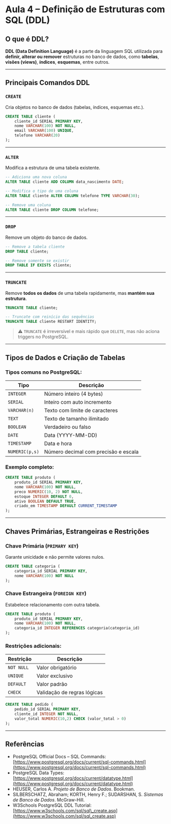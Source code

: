 # Aula 4 – Definição de Estruturas com SQL (DDL)

## O que é DDL?

**DDL (Data Definition Language)** é a parte da linguagem SQL utilizada para **definir, alterar ou remover** estruturas no banco de dados, como **tabelas**, **visões (views)**, **índices**, **esquemas**, entre outros.

---

## Principais Comandos DDL

### `CREATE`

Cria objetos no banco de dados (tabelas, índices, esquemas etc.).

```sql
CREATE TABLE cliente (
    cliente_id SERIAL PRIMARY KEY,
    nome VARCHAR(100) NOT NULL,
    email VARCHAR(100) UNIQUE,
    telefone VARCHAR(20)
);
```

---

### `ALTER`

Modifica a estrutura de uma tabela existente.

```sql
-- Adiciona uma nova coluna
ALTER TABLE cliente ADD COLUMN data_nascimento DATE;

-- Modifica o tipo de uma coluna
ALTER TABLE cliente ALTER COLUMN telefone TYPE VARCHAR(30);

-- Remove uma coluna
ALTER TABLE cliente DROP COLUMN telefone;
```

---

### `DROP`

Remove um objeto do banco de dados.

```sql
-- Remove a tabela cliente
DROP TABLE cliente;

-- Remove somente se existir
DROP TABLE IF EXISTS cliente;
```

---

### `TRUNCATE`

Remove **todos os dados** de uma tabela rapidamente, mas **mantém sua estrutura**.

```sql
TRUNCATE TABLE cliente;

-- Truncate com reinício das sequências
TRUNCATE TABLE cliente RESTART IDENTITY;
```

> ⚠️ `TRUNCATE` é irreversível e mais rápido que `DELETE`, mas não aciona triggers no PostgreSQL.

---

## Tipos de Dados e Criação de Tabelas

### Tipos comuns no PostgreSQL:

| Tipo           | Descrição                            |
| -------------- | ------------------------------------ |
| `INTEGER`      | Número inteiro (4 bytes)             |
| `SERIAL`       | Inteiro com auto incremento          |
| `VARCHAR(n)`   | Texto com limite de caracteres       |
| `TEXT`         | Texto de tamanho ilimitado           |
| `BOOLEAN`      | Verdadeiro ou falso                  |
| `DATE`         | Data (YYYY-MM-DD)                    |
| `TIMESTAMP`    | Data e hora                          |
| `NUMERIC(p,s)` | Número decimal com precisão e escala |

### Exemplo completo:

```sql
CREATE TABLE produto (
    produto_id SERIAL PRIMARY KEY,
    nome VARCHAR(100) NOT NULL,
    preco NUMERIC(10, 2) NOT NULL,
    estoque INTEGER DEFAULT 0,
    ativo BOOLEAN DEFAULT TRUE,
    criado_em TIMESTAMP DEFAULT CURRENT_TIMESTAMP
);
```

---

## Chaves Primárias, Estrangeiras e Restrições

### Chave Primária (`PRIMARY KEY`)

Garante unicidade e não permite valores nulos.

```sql
CREATE TABLE categoria (
    categoria_id SERIAL PRIMARY KEY,
    nome VARCHAR(100) NOT NULL
);
```

### Chave Estrangeira (`FOREIGN KEY`)

Estabelece relacionamento com outra tabela.

```sql
CREATE TABLE produto (
    produto_id SERIAL PRIMARY KEY,
    nome VARCHAR(100) NOT NULL,
    categoria_id INTEGER REFERENCES categoria(categoria_id)
);
```

### Restrições adicionais:

| Restrição  | Descrição                   |
| ---------- | --------------------------- |
| `NOT NULL` | Valor obrigatório           |
| `UNIQUE`   | Valor exclusivo             |
| `DEFAULT`  | Valor padrão                |
| `CHECK`    | Validação de regras lógicas |

```sql
CREATE TABLE pedido (
    pedido_id SERIAL PRIMARY KEY,
    cliente_id INTEGER NOT NULL,
    valor_total NUMERIC(10,2) CHECK (valor_total > 0)
);
```

---

## Referências

* PostgreSQL Official Docs – SQL Commands: [https://www.postgresql.org/docs/current/sql-commands.html](https://www.postgresql.org/docs/current/sql-commands.html)
* PostgreSQL Data Types: [https://www.postgresql.org/docs/current/datatype.html](https://www.postgresql.org/docs/current/datatype.html)
* HEUSER, Carlos A. *Projeto de Banco de Dados*. Bookman.
* SILBERSCHATZ, Abraham; KORTH, Henry F.; SUDARSHAN, S. *Sistemas de Banco de Dados*. McGraw-Hill.
* W3Schools PostgreSQL DDL Tutorial: [https://www.w3schools.com/sql/sql\_create.asp](https://www.w3schools.com/sql/sql_create.asp)
